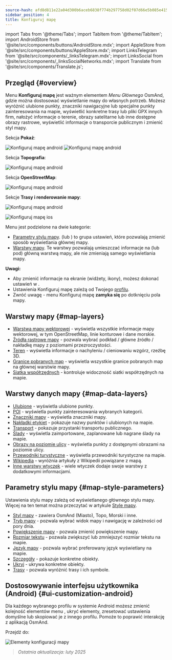 ```yaml
---
source-hash: afd8d811e22a04d300b6aceb6838f774b297758d02f07d66e5b085e41519527d
sidebar_position: 4
title: Konfiguruj mapę
---
```

import Tabs from '@theme/Tabs';
import TabItem from '@theme/TabItem';
import AndroidStore from '@site/src/components/buttons/AndroidStore.mdx';
import AppleStore from '@site/src/components/buttons/AppleStore.mdx';
import LinksTelegram from '@site/src/components/_linksTelegram.mdx';
import LinksSocial from '@site/src/components/_linksSocialNetworks.mdx';
import Translate from '@site/src/components/Translate.js';

## Przegląd {#overview}

Menu **Konfiguruj mapę** jest ważnym elementem *Menu Głównego* OsmAnd, gdzie można dostosować wyświetlanie mapy do własnych potrzeb. Możesz wyróżnić ulubione punkty, znaczniki nawigacyjne lub specjalne punkty zainteresowania na mapie, wyświetlić konkretne trasy lub pliki GPX innych firm, nałożyć informacje o terenie, obrazy satelitarne lub inne dostępne obrazy rastrowe, wyświetlić informacje o transporcie publicznym i zmienić styl mapy.

<Tabs groupId="operating-systems" queryString="current-os">

<TabItem value="android" label="Android">

Sekcja **Pokaż**:

![Konfiguruj mapę android](@site/static/img/map/configure_map_show1_andr.png) ![Konfiguruj mapę android](@site/static/img/map/configure_map_show2_andr.png)

Sekcja **Topografia**:

![Konfiguruj mapę android](@site/static/img/map/configure_map_topography_andr.png)

Sekcja **OpenStreetMap**:

![Konfiguruj mapę android](@site/static/img/map/configure_map_osm_andr.png)

Sekcje **Trasy i renderowanie mapy**:

![Konfiguruj mapę android](@site/static/img/map/configure_map_routes&Map_rendering_andr.png)

</TabItem>

<TabItem value="ios" label="iOS">

![Konfiguruj mapę ios](@site/static/img/map/configure-map-ios.png)

</TabItem>

</Tabs>

Menu **<Translate android="true" ids="configure_map"/>** jest podzielone na dwie kategorie:

- [Parametry stylu mapy](#map-style-parameters). **<Translate android="true" ids="map_widget_map_rendering"/>** (lub **<Translate ios="true" ids="map_widget_renderer"/>**) to grupa ustawień, które pozwalają zmienić sposób wyświetlania głównej mapy.
- [Warstwy mapy](#map-layers). Te warstwy pozwalają umieszczać informacje na (lub pod) główną warstwą mapy, ale nie zmieniają samego wyświetlania mapy.

**Uwagi:**

- Aby zmienić informacje na ekranie (widżety, ikony), możesz dokonać ustawień w [<Translate android="true" ids="layer_map_appearance"/>](../widgets/index.md).
- Ustawienia Konfiguruj mapę zależą od Twojego [profilu](../personal/profiles.md).
- Zwróć uwagę - menu Konfiguruj mapę **zamyka się** po dotknięciu pola mapy.

## Warstwy mapy {#map-layers}

- [Warstwa mapy wektorowej](../map/vector-maps.md) - wyświetla wszystkie informacje mapy wektorowej, w tym OpenStreetMap, linie konturowe i dane morskie.
- [Źródła rastrowe mapy](../map/raster-maps.md#select-raster-maps) - pozwala wybrać podkład / główne źródło / nakładkę mapy z poziomami przezroczystości.
- [Teren](../plugins/topography.md#hillshade-slope-and-altitude-layers) - wyświetla informacje o nachyleniu / cieniowaniu wzgórz, rzeźbę 3D.
- [Granice pobranych map](../map/vector-maps.md#show-borders) - wyświetla wszystkie granice pobranych map na głównej warstwie mapy.
- [Siatka współrzędnych](../map/vector-maps.md#coordinates-grid) - kontroluje widoczność siatki współrzędnych na mapie.

## Warstwy danych mapy {#map-data-layers}

- [Ulubione](../map/point-layers-on-map.md) - wyświetla ulubione punkty.
- [POI](../map/point-layers-on-map.md) - wyświetla punkty zainteresowania wybranych kategorii.
- [Znaczniki mapy](../map/point-layers-on-map.md) - wyświetla znaczniki mapy.
- [Nakładki etykiet](../map/point-layers-on-map.md) - pokazuje nazwy punktów i ulubionych na mapie.
- [Transport](../map/vector-maps.md#transport) - pokazuje przystanki transportu publicznego.
- [Ślady](../map/tracks/index.md) - wyświetla zaimportowane, zaplanowane lub nagrane ślady na mapie.
- [Obrazy na poziomie ulicy](../plugins/mapillary.md#map-layer) - wyświetla punkty z dostępnymi obrazami na poziomie ulicy.
- [Przewodniki turystyczne](../plan-route/travel-guides.md) - wyświetla przewodniki turystyczne na mapie.
- [Wikipedia](../plugins/wikipedia.md) - wyróżnia artykuły z Wikipedii powiązane z mapą.
- [Inne warstwy wtyczek](../plugins/index.md#configure-plugin) - wiele wtyczek dodaje swoje warstwy z dodatkowymi informacjami.

## Parametry stylu mapy {#map-style-parameters}

Ustawienia stylu mapy zależą od wyświetlanego głównego stylu mapy. Więcej na ten temat można przeczytać w artykule [Style mapy](../map/vector-maps).

- [Styl mapy](../map/vector-maps.md#default-map-styles) - zawiera OsmAnd (Miasto), Topo, Morski i inne.
- [Tryb mapy](../map/vector-maps.md#map-mode) - pozwala wybrać widok mapy i nawigację w zależności od pory dnia.
- [Powiększenie mapy](../map/vector-maps.md#map-magnifier) - pozwala zmienić powiększenie mapy.
- [Rozmiar tekstu](../map/vector-maps.md#text-size) - pozwala zwiększyć lub zmniejszyć rozmiar tekstu na mapie.
- [Język mapy](../map/vector-maps.md#map-language) - pozwala wybrać preferowany język wyświetlany na mapie.
- [Szczegóły](../map/vector-maps.md#details) - pokazuje konkretne obiekty.
- [Ukryj](../map/vector-maps.md#hide) - ukrywa konkretne obiekty.
- [Trasy](../map/vector-maps.md#routes) - pozwala wyróżnić trasy i ich symbole.

## Dostosowywanie interfejsu użytkownika (Android) {#ui-customization-android}

Dla każdego wybranego profilu w systemie Android możesz zmienić kolejność elementów menu <Translate android="true" ids="configure_map"/>, ukryć elementy, zresetować ustawienia domyślne lub skopiować je z innego profilu. Pomoże to poprawić interakcję z aplikacją OsmAnd.

Przejdź do: *<Translate android="true" ids="shared_string_menu,configure_profile,ui_customization,configure_map"/>*

![Elementy konfiguracji mapy ](@site/static/img/settings/configure-screen-ui-customization.png)

> *Ostatnia aktualizacja: luty 2025*